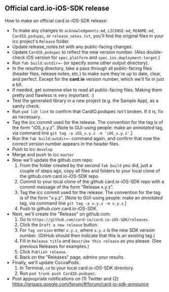 Official card.io-iOS-SDK release
--------------------------------

How to make an official card.io-iOS-SDK release:

* To make any changes to `acknowledgments.md`, `LICENSE.md`, `README.md`, `CardIO.podspec`, or `release_notes.txt`, you'll find the original files in your icc project's `Release` folder.
* Update release_notes.txt with any public-facing changes.
* Update `CardIO.podspec` to reflect the new version number. (Also double-check iOS version for `spec.platform` and `spec.ios.deployment-target`.)
* Run `fab build:outdir=~` (or specify some other output directory).
* In the resulting directory, take a pass through all public-facing files (header files, release notes, etc.) to make sure they're up to date, clear, and perfect. Except for the **card.io** version number, which we'll fix in just a bit.
* If needed, get someone else to read all public-facing files. Making them pretty and flawless is very important. :)
* Test the generated library in a new project (e.g. the Sample App), as a sanity check.
* Run `pod lib lint` to confirm that CardIO.podspec isn't broken. If it is, fix as necessary.
* Tag the icc commit used for the release. The convention for the tag is of the form "iOS_x.y.z".
    [Note to GUI-using people: make an *annotated* tag, via command line `git tag -a iOS_x.y.z -m 'iOS_x.y.z'`.]
* Run the `fab build:outdir=~` command again, and confirm that now the correct version number appears in the header files.
* Push to icc `develop`
* Merge and push to icc `master`
* Now we'll update the github.com repo:
  1. From the folder created by the second `fab build` you did, just a couple of steps ago, copy all files and folders to your local clone of the github.com card.io-iOS-SDK repo.
  2. Commit to your local clone of the github card.io-iOS-SDK repo with a commit message of the form "Release x.y.z".
  3. Tag the icc commit used for the release. The convention for the tag is of the form "x.y.z".
    [Note to GUI-using people: make an *annotated* tag, via command line `git tag -a x.y.z -m x.y.z`.]
  4. Push to github.com card.io-iOS-SDK.
* Next, we'll create the "Release" on github.com:
  1. Go to `https://github.com/card-io/card.io-iOS-SDK/releases`.
  2. Click the `Draft a new release` button.
  3. For `Tag version` enter `x.y.z`, where `x.y.z` is the new SDK version number. (GitHub should then indicate that this is an existing tag.)
  4. Fill in `Release title` and `Describe this release` as you please. (See previous Releases for examples.)
  5. Click `Publish release`.
  6. Back on the "Releases" page, admire your results.
* Finally, we'll update CocoaPods.
  1. In Terminal, `cd` to your local card.io-iOS-SDK directory.
  2. Run `pod trunk push CardIO.podspec`.
* Post appropriate notifications on (1) Twitter and (2) https://groups.google.com/forum/#!forum/card-io-sdk-announce
